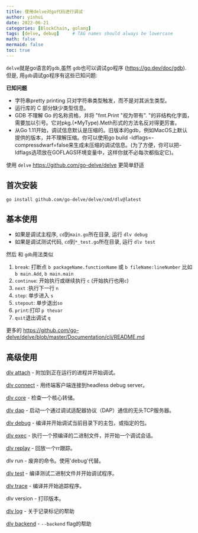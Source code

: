 ```yaml
---
title: 使用delve对go代码进行调试
author: yinhui
date: 2022-06-21
categories: [BlockChain, golang]
tags: [delve, debug]     # TAG names should always be lowercase
math: false
mermaid: false
toc: true
---
```




`delve`就是go语言的`gdb`,虽然 `gdb`也可以调试go程序 (https://go.dev/doc/gdb). 但是, 用`gdb`调试go程序有这些已知问题:

**已知问题**

+ 字符串pretty printing 只对字符串类型触发，而不是对其派生类型。
+ 运行库的 C 部分缺少类型信息。
+ GDB 不理解 Go 的名称资格，并将 "fmt.Print "视为带有". "的非结构化字面，需要加以引号。它对pkg.(*MyType).Meth形式的方法名反对得更厉害。
+ 从Go 1.11开始，调试信息默认是压缩的。旧版本的gdb，例如MacOS上默认提供的版本，并不理解压缩。你可以使用go build -ldflags=-compressdwarf=false来生成未压缩的调试信息。(为了方便，你可以把-ldflags选项放在GOFLAGS环境变量中，这样你就不必每次都指定它)。

使用 `delve`  https://github.com/go-delve/delve 更简单舒适



## 首次安装

```shell
go install github.com/go-delve/delve/cmd/dlv@latest
```



## 基本使用

+ 如果是调试主程序, `cd`到`main.go`所在目录, 运行 `dlv debug`
+ 如果是调试测试代码,  `cd`到`*_test.go`所在目录, 运行 `dlv test`

然后 和 `gdb`用法类似

1. `break`: 打断点 `b packageName.functionName`  或 `b fileName:lineNumber`
   比如 `b main.Add`,  `b main.main`
2. `continue`: 开始执行或继续执行 `c`   (开始执行也用`c`)
3. `next` :执行下一行 `n`
4. `step`: 单步进入 `s`
5. `stepout`: 单步退出`so`
6. `print`:打印 `p thevar `
7. `quit`退出调试 `q`

更多的  https://github.com/go-delve/delve/blob/master/Documentation/cli/README.md



## 高级使用

[dlv attach](https://github.com/go-delve/delve/blob/master/Documentation/usage/dlv_attach.md) - 附加到正在运行的进程并开始调试。

[dlv connect]() - 用终端客户端连接到headless debug server。

[dlv core](https://github.com/go-delve/delve/blob/master/Documentation/usage/dlv_core.md) - 检查一个核心转储。

[dlv dap](https://github.com/go-delve/delve/blob/master/Documentation/usage/dlv_dap.md) - 启动一个通过调试适配器协议（DAP）通信的无头TCP服务器。

[dlv debug](https://github.com/go-delve/delve/blob/master/Documentation/usage/dlv_debug.md) - 编译并开始调试当前目录下的主包，或指定的包。

[dlv exec](https://github.com/go-delve/delve/blob/master/Documentation/usage/dlv_exec.md) - 执行一个预编译的二进制文件，并开始一个调试会话。

[dlv replay](https://github.com/go-delve/delve/blob/master/Documentation/usage/dlv_replay.md) - 回放一个rr跟踪。

dlv run - 废弃的命令。使用'debug'代替。

[dlv test](https://github.com/go-delve/delve/blob/master/Documentation/usage/dlv_test.md) - 编译测试二进制文件并开始调试程序。

[dlv trace](https://github.com/go-delve/delve/blob/master/Documentation/usage/dlv_trace.md) - 编译并开始追踪程序。

dlv version - 打印版本。

[dlv log](https://github.com/go-delve/delve/blob/master/Documentation/usage/dlv_log.md) - 关于记录标记的帮助

[dlv backend](https://github.com/go-delve/delve/blob/master/Documentation/usage/dlv_backend.md) -  `--backend` flag的帮助
